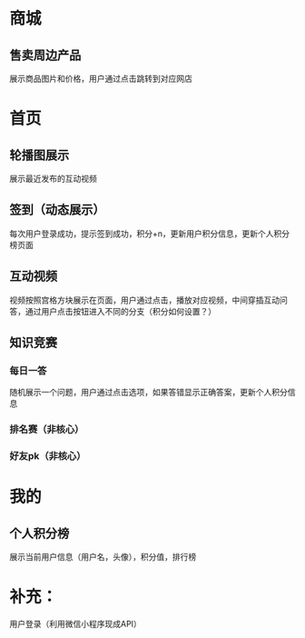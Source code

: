 # 商城

## 售卖周边产品

展示商品图片和价格，用户通过点击跳转到对应网店

# 首页

## 轮播图展示

展示最近发布的互动视频

## 签到（动态展示）

每次用户登录成功，提示签到成功，积分+n，更新用户积分信息，更新个人积分榜页面

## 互动视频

视频按照宫格方块展示在页面，用户通过点击，播放对应视频，中间穿插互动问答，通过用户点击按钮进入不同的分支（积分如何设置？）

## 知识竞赛

### 每日一答

随机展示一个问题，用户通过点击选项，如果答错显示正确答案，更新个人积分信息

### 排名赛（非核心）

### 好友pk（非核心）

# 我的

## 个人积分榜

展示当前用户信息（用户名，头像），积分值，排行榜



# 补充：

用户登录（利用微信小程序现成API）